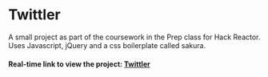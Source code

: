 
# Twittler

A small project as part of the coursework in the Prep class for Hack Reactor.
Uses Javascript, jQuery and a css boilerplate called sakura.

#### Real-time link to view the project: [Twittler](https://rustybear.com/projects/rpt01-twittler/index.html)

